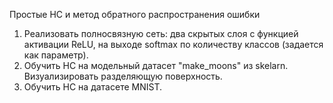Простые НС и метод обратного распространения ошибки
1. Реализовать полносвязную сеть: два скрытых слоя с функцией активации ReLU, на выходе softmax по количеству классов (задается как параметр).
2. Обучить НС на модельный датасет "make_moons" из skelarn. Визуализировать разделяющую поверхность.
3. Обучить НС на датасете MNIST.
